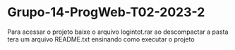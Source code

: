 # Grupo-14-ProgWeb-T02-2023-2

Para acessar o projeto baixe o arquivo logintot.rar
ao descompactar a pasta tera um arquivo README.txt ensinando como executar o projeto
